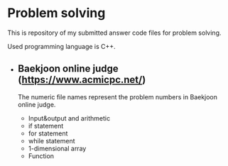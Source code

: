 Problem solving
========================

This is repository of my submitted answer code files for problem solving.

Used programming language is C++.

- Baekjoon online judge (https://www.acmicpc.net/)
  -------------------------------------------------
  The numeric file names represent the problem numbers in Baekjoon online judge.
  
  - Input&output and arithmetic
  - if statement
  - for statement
  - while statement
  - 1-dimensional array
  - Function